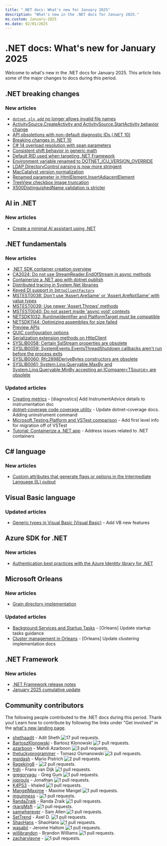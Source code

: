 ```yaml
---
title: ".NET docs: What's new for January 2025"
description: "What's new in the .NET docs for January 2025."
ms.custom: January-2025
ms.date: 02/01/2025
---
```


# .NET docs: What's new for January 2025

Welcome to what's new in the .NET docs for January 2025. This article lists some of the major changes to docs during this period.

## .NET breaking changes

### New articles

- [`dotnet sln add` no longer allows invalid file names](../core/compatibility/sdk/9.0/dotnet-sln.md)
- [ActivitySource.CreateActivity and ActivitySource.StartActivity behavior change](../core/compatibility/core-libraries/10.0/activity-sampling.md)
- [API obsoletions with non-default diagnostic IDs (.NET 10)](../core/compatibility/core-libraries/10.0/obsolete-apis.md)
- [Breaking changes in .NET 10](../core/compatibility/10.0.md)
- [C# 14 overload resolution with span parameters](../core/compatibility/core-libraries/10.0/csharp-overload-resolution.md)
- [Consistent shift behavior in generic math](../core/compatibility/core-libraries/10.0/generic-math.md)
- [Default RID used when targeting .NET Framework](../core/compatibility/sdk/9.0/default-rid.md)
- [Environment variable renamed to DOTNET_ICU_VERSION_OVERRIDE](../core/compatibility/globalization/10.0/version-override.md)
- [LDAP DirectoryControl parsing is now more stringent](../core/compatibility/core-libraries/10.0/ldap-directorycontrol-parsing.md)
- [MacCatalyst version normalization](../core/compatibility/core-libraries/10.0/maccatalyst-version-normalization.md)
- [Renamed parameter in HtmlElement.InsertAdjacentElement](../core/compatibility/windows-forms/10.0/insertadjacentelement-orientation.md)
- [TreeView checkbox image truncation](../core/compatibility/windows-forms/10.0/treeview-text-location.md)
- [X500DistinguishedName validation is stricter](../core/compatibility/cryptography/10.0/x500distinguishedname-validation.md)

## AI in .NET

### New articles

- [Create a minimal AI assistant using .NET](/dotnet/ai/quickstarts/create-assistant)

## .NET fundamentals

### New articles

- [.NET SDK container creation overview](../core/containers/overview.md)
- [CA2024: Do not use StreamReader.EndOfStream in async methods](../fundamentals/code-analysis/quality-rules/ca2024.md)
- [Containerize a .NET app with dotnet publish](../core/containers/sdk-publish.md)
- [Distributed tracing in System.Net libraries](../fundamentals/networking/telemetry/tracing.md)
- [Keyed DI support in `IHttpClientFactory`](../core/extensions/httpclient-factory-keyed-di.md)
- [MSTEST0038: Don't use 'Assert.AreSame' or 'Assert.AreNotSame' with value types](../core/testing/mstest-analyzers/mstest0038.md)
- [MSTEST0039: Use newer 'Assert.Throws' methods](../core/testing/mstest-analyzers/mstest0039.md)
- [MSTEST0040: Do not assert inside 'async void' contexts](../core/testing/mstest-analyzers/mstest0040.md)
- [NETSDK1032: RuntimeIdentifier and PlatformTarget must be compatible](../core/tools/sdk-errors/netsdk1032.md)
- [NETSDK1144: Optimizing assemblies for size failed](../core/tools/sdk-errors/netsdk1144.md)
- [Preview APIs](../fundamentals/runtime-libraries/preview-apis.md)
- [QUIC configuration options](../fundamentals/networking/quic/quic-options.md)
- [Serialization extension methods on HttpClient](../standard/serialization/system-text-json/httpclient-extensions.md)
- [SYSLIB0058: Certain SslStream properties are obsolete](../fundamentals/syslib-diagnostics/syslib0058.md)
- [SYSLIB0059: SystemEvents.EventsThreadShutdown callbacks aren't run before the process exits](../fundamentals/syslib-diagnostics/syslib0059.md)
- [SYSLIB0060: Rfc2898DeriveBytes constructors are obsolete](../fundamentals/syslib-diagnostics/syslib0060.md)
- [SYSLIB0061: System.Linq.Queryable.MaxBy and System.Linq.Queryable.MinBy accepting an IComparer\<TSource\> are obsolete](../fundamentals/syslib-diagnostics/syslib0061.md)

### Updated articles

- [Creating metrics](../core/diagnostics/metrics-instrumentation.md) - [diagnostics] Add InstrumentAdvice details to instrumentation doc
- [dotnet-coverage code coverage utility](../core/additional-tools/dotnet-coverage.md) - Update dotnet-coverage docs. Adding uninstrument command
- [Microsoft.Testing.Platform and VSTest comparison](../core/testing/microsoft-testing-platform-vs-vstest.md) - Add first level info for migration off of VSTest
- [Tutorial: Containerize a .NET app](../core/docker/build-container.md) - Address issues related to .NET containers

## C# language

### New articles

- [Custom attributes that generate flags or options in the Intermediate Language (IL) output](../csharp/language-reference/attributes/pseudo-attributes.md)

## Visual Basic language

### Updated articles

- [Generic types in Visual Basic (Visual Basic)](../visual-basic/programming-guide/language-features/data-types/generic-types.md) - Add VB new features

## Azure SDK for .NET

### New articles

- [Authentication best practices with the Azure Identity library for .NET](../azure/sdk/authentication/best-practices.md)

## Microsoft Orleans

### New articles

- [Grain directory implementation](../orleans/implementation/grain-directory.md)

### Updated articles

- [Background Services and Startup Tasks](../orleans/host/configuration-guide/startup-tasks.md) - [Orleans] Update startup tasks guidance
- [Cluster management in Orleans](../orleans/implementation/cluster-management.md) - [Orleans] Update clustering implementation docs

## .NET Framework

### New articles

- [.NET Framework release notes](../framework/release-notes/release-notes.md)
- [January 2025 cumulative update](../framework/release-notes/2025/01-14-january-cumulative-update.md)

## Community contributors

The following people contributed to the .NET docs during this period. Thank you! Learn how to contribute by following the links under "Get involved" in the [what's new landing page](index.yml).

- [shethaadit](https://github.com/shethaadit) - Adit Sheth ![17 pull requests.](https://img.shields.io/badge/Merged%20Pull%20Requests-17-green)
- [BartoszKlonowski](https://github.com/BartoszKlonowski) - Bartosz Klonowski ![7 pull requests.](https://img.shields.io/badge/Merged%20Pull%20Requests-7-green)
- [azarboon](https://github.com/azarboon) - Mahdi Azarboon ![3 pull requests.](https://img.shields.io/badge/Merged%20Pull%20Requests-3-green)
- [theluckyprogrammer](https://github.com/theluckyprogrammer) - Tomasz Osmanowski ![3 pull requests.](https://img.shields.io/badge/Merged%20Pull%20Requests-3-green)
- [mpidash](https://github.com/mpidash) - Mario Pistrich ![2 pull requests.](https://img.shields.io/badge/Merged%20Pull%20Requests-2-green)
- [Rageking8](https://github.com/Rageking8) -  ![2 pull requests.](https://img.shields.io/badge/Merged%20Pull%20Requests-2-green)
- [frdij](https://github.com/frdij) - Frans van Dijk ![1 pull requests.](https://img.shields.io/badge/Merged%20Pull%20Requests-1-green)
- [gregoryagu](https://github.com/gregoryagu) - Greg Gum ![1 pull requests.](https://img.shields.io/badge/Merged%20Pull%20Requests-1-green)
- [joproulx](https://github.com/joproulx) - Jonathan ![1 pull requests.](https://img.shields.io/badge/Merged%20Pull%20Requests-1-green)
- [K4PS3](https://github.com/K4PS3) - khaled ![1 pull requests.](https://img.shields.io/badge/Merged%20Pull%20Requests-1-green)
- [MangelMaxime](https://github.com/MangelMaxime) - Maxime Mangel ![1 pull requests.](https://img.shields.io/badge/Merged%20Pull%20Requests-1-green)
- [mguinness](https://github.com/mguinness) -  ![1 pull requests.](https://img.shields.io/badge/Merged%20Pull%20Requests-1-green)
- [RandaZraik](https://github.com/RandaZraik) - Randa Zraik ![1 pull requests.](https://img.shields.io/badge/Merged%20Pull%20Requests-1-green)
- [rkargMsft](https://github.com/rkargMsft) -  ![1 pull requests.](https://img.shields.io/badge/Merged%20Pull%20Requests-1-green)
- [samwherever](https://github.com/samwherever) - Sam Allen ![1 pull requests.](https://img.shields.io/badge/Merged%20Pull%20Requests-1-green)
- [SetTrend](https://github.com/SetTrend) - Axel D. ![1 pull requests.](https://img.shields.io/badge/Merged%20Pull%20Requests-1-green)
- [ShaoHans](https://github.com/ShaoHans) - ShaoHans ![1 pull requests.](https://img.shields.io/badge/Merged%20Pull%20Requests-1-green)
- [wasabii](https://github.com/wasabii) - Jerome Haltom ![1 pull requests.](https://img.shields.io/badge/Merged%20Pull%20Requests-1-green)
- [willibrandon](https://github.com/willibrandon) - Brandon Williams ![1 pull requests.](https://img.shields.io/badge/Merged%20Pull%20Requests-1-green)
- [zacharylayne](https://github.com/zacharylayne) -  ![1 pull requests.](https://img.shields.io/badge/Merged%20Pull%20Requests-1-green)
